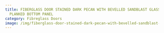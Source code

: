 ```yaml
---
title: FIBERGLASS DOOR STAINED DARK PECAN WITH BEVELLED SANDBLAST GLASS AND
  PLANKED BOTTOM PANEL
category: Fibreglass Doors
image: /img/fiberglass-door-stained-dark-pecan-with-bevelled-sandblast-glass-and-planked-bottom-panel-1.jpg
---
```

